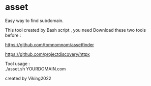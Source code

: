 # asset
Easy way to find subdomain.

This tool created by Bash script , you need Download these two tools before :

https://github.com/tomnomnom/assetfinder

https://github.com/projectdiscovery/httpx

Tool usage :<br>
./asset.sh YOURDOMAIN.com

created by Viking2022
